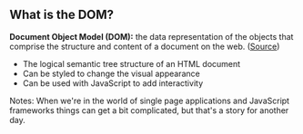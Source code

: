 ## What is the DOM?

**Document Object Model (DOM):** the data representation of the objects that comprise the structure and content of a document on the web. ([Source](https://developer.mozilla.org/en-US/docs/Web/API/Document_Object_Model/Introduction))

<ul>
  <li class="fragment" data-fragment-index="1">The logical semantic tree structure of an HTML document</li>
  <li class="fragment" data-fragment-index="2">Can be styled to change the visual appearance</li>
  <li class="fragment" data-fragment-index="3">Can be used with JavaScript to add interactivity</li>
</ul>

Notes:
When we're in the world of single page applications and JavaScript frameworks things can get a bit complicated, but that's a story for another day.
